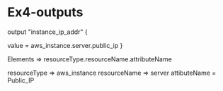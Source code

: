 # Ex4-outputs



output "instance_ip_addr" {

  value = aws_instance.server.public_ip
}


Elements => resourceType.resourceName.attributeName

   resourceType => aws_instance
   resourceName => server
   attibuteName = Public_IP
